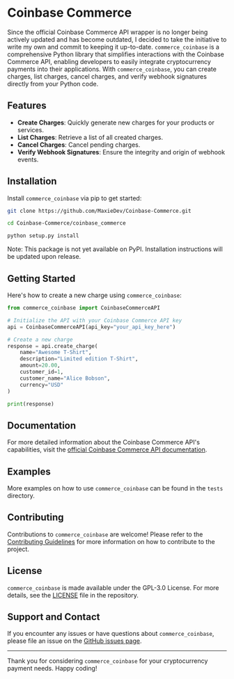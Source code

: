 # Coinbase Commerce

Since the official Coinbase Commerce API wrapper is no longer being actively updated and has become outdated, I decided to take the initiative to write my own and commit to keeping it up-to-date. `commerce_coinbase` is a comprehensive Python library that simplifies interactions with the Coinbase Commerce API, enabling developers to easily integrate cryptocurrency payments into their applications. With `commerce_coinbase`, you can create charges, list charges, cancel charges, and verify webhook signatures directly from your Python code.

## Features

- **Create Charges**: Quickly generate new charges for your products or services.
- **List Charges**: Retrieve a list of all created charges.
- **Cancel Charges**: Cancel pending charges.
- **Verify Webhook Signatures**: Ensure the integrity and origin of webhook events.

## Installation

Install `commerce_coinbase` via pip to get started:

```bash
git clone https://github.com/MaxieDev/Coinbase-Commerce.git
```

```bash
cd Coinbase-Commerce/coinbase_commerce
```

```bash
python setup.py install
```

Note: This package is not yet available on PyPI. Installation instructions will be updated upon release.

## Getting Started

Here's how to create a new charge using `commerce_coinbase`:

```python
from commerce_coinbase import CoinbaseCommerceAPI

# Initialize the API with your Coinbase Commerce API key
api = CoinbaseCommerceAPI(api_key="your_api_key_here")

# Create a new charge
response = api.create_charge(
    name="Awesome T-Shirt",
    description="Limited edition T-Shirt",
    amount=20.00,
    customer_id=1,
    customer_name="Alice Bobson",
    currency="USD"
)

print(response)
```

## Documentation

For more detailed information about the Coinbase Commerce API's capabilities, visit the [official Coinbase Commerce API documentation](https://commerce.coinbase.com/docs/api/).

## Examples

More examples on how to use `commerce_coinbase` can be found in the `tests` directory.

## Contributing

Contributions to `commerce_coinbase` are welcome! Please refer to the [Contributing Guidelines](CONTRIBUTING.md) for more information on how to contribute to the project.

## License

`commerce_coinbase` is made available under the GPL-3.0 License. For more details, see the [LICENSE](LICENSE) file in the repository.

## Support and Contact

If you encounter any issues or have questions about `commerce_coinbase`, please file an issue on the [GitHub issues page](https://github.com/maxiedev/Coinbase-Commerce/issues).

---

Thank you for considering `commerce_coinbase` for your cryptocurrency payment needs. Happy coding!

